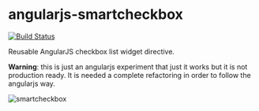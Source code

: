 angularjs-smartcheckbox
=======================
[![Build Status](https://api.travis-ci.org/davidemoro/angularjs-smartcheckbox.png)](https://travis-ci.org/davidemoro/angularjs-smartcheckbox)

Reusable AngularJS checkbox list widget directive.

**Warning**: this is just an angularjs experiment that just it works but it is not production ready. It is needed a complete refactoring in order to follow the angularjs way.

![smartcheckbox](http://1.bp.blogspot.com/-1ByRj1hm8DE/Uv09IwaHBHI/AAAAAAAAB7Y/rjFOskZ8HPY/s1600/testing-directive-with-isolated-scope.png "Smartcheckbox example")


